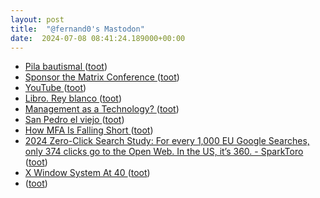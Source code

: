 ```yaml
---
layout: post
title:  "@fernand0's Mastodon"
date:  2024-07-08 08:41:24.189000+00:00
---
```

*  [Pila bautismal ](https://www.flickr.com/photos/fernand0/53817273933) ([toot](https://mastodon.social/@fernand0/112749974925354120))
*  [Sponsor the Matrix Conference ](https://2024.matrix.org/sponsor) ([toot](https://mastodon.social/@fernand0/112749941219214959))
*  [YouTube ](https://www.youtube.com/watch?si=nYDHyiPl-JEwPAd5&amp%3Bv=RxhvaovEvfA&amp%3Bfeature=youtu.b) ([toot](https://mastodon.social/@fernand0/112748196033313611))
*  [Libro. Rey blanco ](https://fotografiasenmovimiento.wordpress.com/2024/07/07/libro-rey-blanco) ([toot](https://mastodon.social/@fernand0/112748182741465049))
*  [Management as a Technology?  ](https://papers.ssrn.com/sol3/papers.cfm?abstract_id=2788794) ([toot](https://mastodon.social/@fernand0/112746430546463583))
*  [San Pedro el viejo ](https://avecesunafoto.wordpress.com/2024/07/07/san-pedro-el-viejo) ([toot](https://mastodon.social/@fernand0/112746409317997708))
*  [How MFA Is Falling Short ](https://www.kolide.com/blog/how-mfa-is-falling-shor) ([toot](https://mastodon.social/@fernand0/112746059443799074))
*  [2024 Zero-Click Search Study: For every 1,000 EU Google Searches, only 374 clicks go to the Open Web. In the US, it’s 360. - SparkToro ](https://sparktoro.com/blog/2024-zero-click-search-study-for-every-1000-us-google-searches-only-374-clicks-go-to-the-open-web-in-the-eu-its-360) ([toot](https://mastodon.social/@fernand0/112745917244344724))
*  [X Window System At 40 ](https://blog.dshr.org/2024/07/x-window-system-at-40.htm) ([toot](https://mastodon.social/@fernand0/112745575818315402))
*  [ ](https://mstdn.social/@faizalr) ([toot](https://mastodon.social/@fernand0/112745097683323366))
